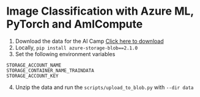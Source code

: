 # Image Classification with Azure ML, PyTorch and AmlCompute

1.  Download the data for the AI Camp [Click here to download](https://michharaicampstore.blob.core.windows.net/cvcamp-public/suspicious_behavior.zip)
2.  Locally, `pip install azure-storage-blob==2.1.0`
3.  Set the following environment variables

```
STORAGE_ACCOUNT_NAME
STORAGE_CONTAINER_NAME_TRAINDATA
STORAGE_ACCOUNT_KEY
```

4.  Unzip the data and run the `scripts/upload_to_blob.py` with `--dir data`
